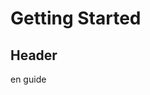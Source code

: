 <!--
 * @Author: Ferris Lee
 * @Date: 2020-10-15 10:58:38
 * @LastEditors: Ferris Lee
 * @LastEditTime: 2020-10-15 10:58:43
 * @Description: 
-->
# Getting Started

## Header
en guide